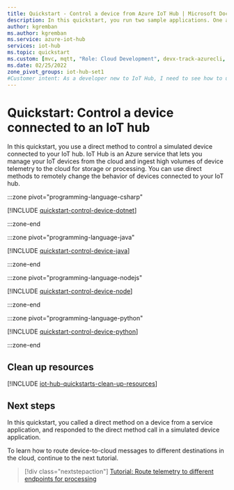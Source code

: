 ```yaml
---
title: Quickstart - Control a device from Azure IoT Hub | Microsoft Docs
description: In this quickstart, you run two sample applications. One application is a service application that can remotely control devices connected to your hub. The other application simulates a device connected to your hub that can be controlled remotely.
author: kgremban
ms.author: kgremban
ms.service: azure-iot-hub
services: iot-hub
ms.topic: quickstart
ms.custom: [mvc, mqtt, "Role: Cloud Development", devx-track-azurecli, mode-other, devx-track-dotnet, devx-track-extended-java, devx-track-python, devx-track-js]
ms.date: 02/25/2022
zone_pivot_groups: iot-hub-set1
#Customer intent: As a developer new to IoT Hub, I need to see how to use a service application to control a device connected to the hub.
---
```


# Quickstart: Control a device connected to an IoT hub

In this quickstart, you use a direct method to control a simulated device connected to your IoT hub. IoT Hub is an Azure service that lets you manage your IoT devices from the cloud and ingest high volumes of device telemetry to the cloud for storage or processing. You can use direct methods to remotely change the behavior of devices connected to your IoT hub.

:::zone pivot="programming-language-csharp"

[!INCLUDE [quickstart-control-device-dotnet](../../includes/quickstart-control-device-dotnet.md)]

:::zone-end

:::zone pivot="programming-language-java"

[!INCLUDE [quickstart-control-device-java](../../includes/quickstart-control-device-java.md)]

:::zone-end

:::zone pivot="programming-language-nodejs"

[!INCLUDE [quickstart-control-device-node](../../includes/quickstart-control-device-node.md)]

:::zone-end

:::zone pivot="programming-language-python"

[!INCLUDE [quickstart-control-device-python](../../includes/quickstart-control-device-python.md)]

:::zone-end

## Clean up resources

[!INCLUDE [iot-hub-quickstarts-clean-up-resources](../../includes/iot-hub-quickstarts-clean-up-resources.md)]

## Next steps

In this quickstart, you called a direct method on a device from a service application, and responded to the direct method call in a simulated device application.

To learn how to route device-to-cloud messages to different destinations in the cloud, continue to the next tutorial.

> [!div class="nextstepaction"]
> [Tutorial: Route telemetry to different endpoints for processing](tutorial-routing.md)
